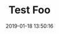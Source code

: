 ---
layout: post
date: 2019-01-18 13:50:16
tags: [test, alpha]
title: "Test Foo"
summary: Just a test "foo".
thumbnail: space-tesla.jpg
---